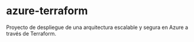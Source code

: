 ﻿# azure-terraform

Proyecto de despliegue de una arquitectura escalable y segura en Azure a través de Terraform. 
